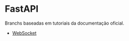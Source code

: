 # FastAPI

Branchs baseadas em tutoriais da documentação oficial.
* [WebSocket](https://fastapi.tiangolo.com/advanced/websockets/)
